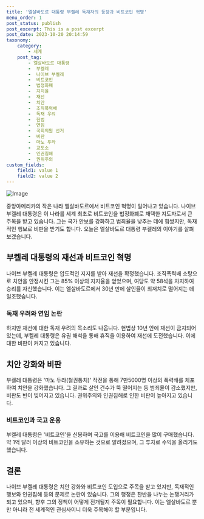 ```yaml
---
title: '엘살바도르 대통령 부켈레 독재자의 등장과 비트코인 혁명'
menu_order: 1
post_status: publish
post_excerpt: This is a post excerpt
post_date: 2023-10-20 20:14:59
taxonomy:
    category:
        - 세계
    post_tag:
        - 엘살바도르 대통령
        -  부켈레
        -  나이브 부켈레
        -  비트코인
        -  법정화폐
        -  지지율
        -  재선
        -  치안
        -  조직폭력배
        -  독재 우려
        -  헌법
        -  연임
        -  국회의원 선거
        -  비판
        -  마노 두라
        -  교도소
        -  인권침해
        -  권위주의
custom_fields:
    field1: value 1
    field2: value 2
---
```


![Image](https://imgnews.pstatic.net/image/030/2024/02/06/0003179346_001_20240206135803514.png?type=w647)


중앙아메리카의 작은 나라 엘살바도르에서 비트코인 혁명이 일어나고 있습니다. 나이브 부켈레 대통령은 이 나라를 세계 최초로 비트코인을 법정화폐로 채택한 지도자로서 큰 주목을 받고 있습니다. 그는 국가 안보를 강화하고 범죄율을 낮추는 데에 힘썼지만, 독재적인 행보로 비판을 받기도 합니다. 오늘은 엘살바도르 대통령 부켈레의 이야기를 살펴보겠습니다.

## 부켈레 대통령의 재선과 비트코인 혁명
나이브 부켈레 대통령은 압도적인 지지를 받아 재선을 확정했습니다. 조직폭력배 소탕으로 치안을 안정시킨 그는 85% 이상의 지지율을 얻었으며, 여당도 약 58석을 차지하여 승리를 자신했습니다. 이는 엘살바도르에서 30년 만에 살인율이 최저치로 떨어지는 데 일조했습니다.

### 독재 우려와 연임 논란
하지만 재선에 대한 독재 우려의 목소리도 나옵니다. 헌법상 10년 안에 재선이 금지되어 있는데, 부켈레 대통령은 유권 해석을 통해 휴직을 이용하여 재선에 도전했습니다. 이에 대한 비판이 커지고 있습니다.

## 치안 강화와 비판
부켈레 대통령은 '마노 두라(철권통치)' 작전을 통해 7만5000명 이상의 폭력배를 체포하여 치안을 강화했습니다. 그 결과로 살인 건수가 뚝 떨어지는 등 범죄율이 감소했지만, 비판도 빈이 빚어지고 있습니다. 권위주의와 인권침해로 인한 비판이 높아지고 있습니다.

### 비트코인과 국고 운용
부켈레 대통령은 '비트코인'을 신봉하며 국고를 이용해 비트코인을 많이 구매했습니다. 약 1억 달러 이상의 비트코인을 소유하는 것으로 알려졌으며, 그 투자로 수익을 올리기도 했습니다.

## 결론
나이브 부켈레 대통령은 치안 강화와 비트코인 도입으로 주목을 받고 있지만, 독재적인 행보와 인권침해 등의 문제로 논란이 있습니다. 그의 행정은 찬반을 나누는 논쟁거리가 되고 있으며, 향후 그의 정책이 어떻게 전개될지 주목이 필요합니다. 이는 엘살바도르 뿐만 아니라 전 세계적인 관심사이니 더욱 주목해야 할 부분입니다.
